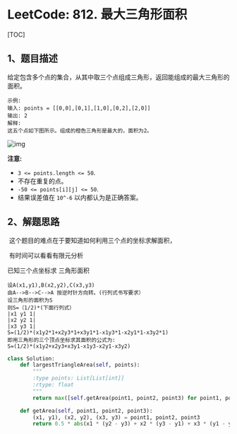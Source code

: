 # LeetCode: 812. 最大三角形面积

[TOC]



## 1、题目描述



给定包含多个点的集合，从其中取三个点组成三角形，返回能组成的最大三角形的面积。

```
示例:
输入: points = [[0,0],[0,1],[1,0],[0,2],[2,0]]
输出: 2
解释: 
这五个点如下图所示。组成的橙色三角形是最大的，面积为2。
```

![img](http://markdown-images-1251766755.cos.ap-beijing.myqcloud.com/notebook/2019-09-19-084451.png)

**注意:** 

- `3 <= points.length <= 50`.
- 不存在重复的点。
-  `-50 <= points[i][j] <= 50`.
- 结果误差值在 `10^-6` 以内都认为是正确答案。



## 2、解题思路

​	这个题目的难点在于要知道如何利用三个点的坐标求解面积，

​	有时间可以看看有限元分析



已知三个点坐标求 三角形面积

```
设A(x1,y1),B(x2,y2),C(x3,y3) 
由A-->B-->C-->A 按逆时针方向转。(行列式书写要求） 
设三角形的面积为S 
则S=（1/2)*(下面行列式） 
|x1 y1 1| 
|x2 y2 1| 
|x3 y3 1| 
S=(1/2)*(x1y2*1+x2y3*1+x3y1*1-x1y3*1-x2y1*1-x3y2*1) 
即用三角形的三个顶点坐标求其面积的公式为: 
S=(1/2)*(x1y2+x2y3+x3y1-x1y3-x2y1-x3y2)
```

 

```python
class Solution:
    def largestTriangleArea(self, points):
        """
        :type points: List[List[int]]
        :rtype: float
        """
        return max([self.getArea(point1, point2, point3) for point1, point2, point3 in itertools.combinations(points, 3)])

    def getArea(self, point1, point2, point3):
        (x1, y1), (x2, y2), (x3, y3) = point1, point2, point3
        return 0.5 * abs(x1 * (y2 - y3) + x2 * (y3 - y1) + x3 * (y1 - y2))
```



